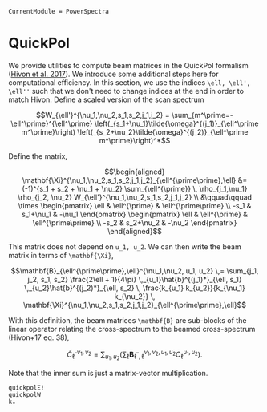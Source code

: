```@meta
CurrentModule = PowerSpectra
```

# QuickPol

We provide utilities to compute beam matrices in the QuickPol formalism ([Hivon et al. 2017](https://arxiv.org/abs/1608.08833)). We introduce some additional steps here for computational efficiency. In this section, we use the indices ``\ell, \ell', \ell''`` such that we don't need to change indices at the end in order to match Hivon. Define a scaled version of the scan spectrum
```math
W_{\ell'}^{\nu_1,\nu_2,s_1,s_2,j_1,j_2} = \sum_{m^\prime=-\ell^\prime}^{\ell^\prime}  \left(_{s_1+\nu_1}\tilde{\omega}^{(j_1)}_{\ell^\prime m^\prime}\right)
    \left(_{s_2+\nu_2}\tilde{\omega}^{(j_2)}_{\ell^\prime m^\prime}\right)^*
```
Define the matrix,
```math
\begin{aligned}
\mathbf{\Xi}^{\nu_1,\nu_2,s_1,s_2,j_1,j_2}_{\ell^{\prime\prime},\ell} &= (-1)^{s_1 + s_2 + \nu_1 + \nu_2} \sum_{\ell^{\prime}} \, \rho_{j_1,\nu_1} \rho_{j_2, \nu_2}  W_{\ell'}^{\nu_1,\nu_2,s_1,s_2,j_1,j_2}  \\
 &\qquad\qquad \times \begin{pmatrix} \ell & \ell^{\prime} & \ell^{\prime\prime} \\
     -s_1 & s_1+\nu_1  & -\nu_1 \end{pmatrix} \begin{pmatrix}
     \ell & \ell^{\prime} & \ell^{\prime\prime} \\ -s_2 & s_2+\nu_2  & -\nu_2 \end{pmatrix}
\end{aligned}
```
This matrix does not depend on ``u_1, u_2``. We can then write the beam matrix in terms of ``\mathbf{\Xi}``,
```math
\mathbf{B}_{\ell^{\prime\prime},\ell}^{\nu_1,\nu_2, u_1, u_2} \,= \sum_{j_1, j_2, s_1, s_2} \frac{2\ell + 1}{4\pi} \,_{u_1}\hat{b}^{(j_1)*}_{\ell, s_1} \,_{u_2}\hat{b}^{(j_2)*}_{\ell, s_2} \, \frac{k_{u_1} k_{u_2}}{k_{\nu_1} k_{\nu_2}} \, \mathbf{\Xi}^{\nu_1,\nu_2,s_1,s_2,j_1,j_2}_{\ell^{\prime\prime},\ell}
```
With this definition, the beam matrices ``\mathbf{B}`` are sub-blocks of the linear operator relating the cross-spectrum to the beamed cross-spectrum (Hivon+17 eq. 38),
```math
\tilde{C}^{\nu_1,\nu_2}_{\ell^{\prime\prime}} = \sum_{u_1,u_2}\left(\sum_{\ell} \mathbf{B}_{\ell^{\prime\prime},\ell}^{\nu_1,\nu_2, u_1, u_2} C_{\ell}^{u_1, u_2} \right).
```
Note that the inner sum is just a matrix-vector multiplication.


```@docs
quickpolΞ!
quickpolW
kᵤ
``` 
